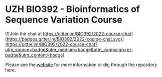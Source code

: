 # UZH BIO392 - Bioinformatics of Sequence Variation Course

[![Join the chat at https://gitter.im/BIO392/2022-course-chat](https://badges.gitter.im/BIO392/2022-course-chat.svg)](https://gitter.im/BIO392/2022-course-chat?utm_source=badge&utm_medium=badge&utm_campaign=pr-badge&utm_content=badge)

Please see the [website](https://compbiozurich.org/teaching/UZH-BIO392/) for more information or dig through the repository here.


